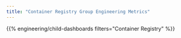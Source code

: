 ```yaml
---
title: "Container Registry Group Engineering Metrics"
---
```


{{% engineering/child-dashboards filters="Container Registry" %}}
